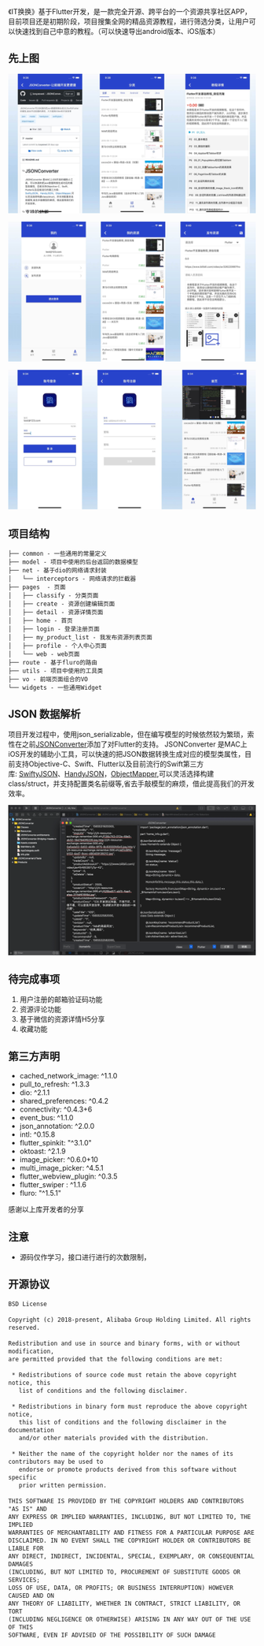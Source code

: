 《IT换换》基于Flutter开发，是一款完全开源、跨平台的一个资源共享社区APP，目前项目还是初期阶段，项目搜集全网的精品资源教程，进行筛选分类，让用户可以快速找到自己中意的教程。（可以快速导出android版本、iOS版本）

## 先上图
![1.png](screenshots/1.jpg)

![2.png](screenshots/2.jpg)

![3.png](screenshots/3.jpg)

## 项目结构
```
├── common - 一些通用的常量定义
├── model - 项目中使用的后台返回的数据模型
├── net - 基于dio的网络请求封装
│   └── interceptors - 网络请求的拦截器
├── pages  - 页面
│   ├── classify - 分类页面
│   ├── create - 资源创建编辑页面
│   ├── detail - 资源详情页面
│   ├── home - 首页
│   ├── login - 登录注册页面
│   ├── my_product_list - 我发布资源列表页面
│   ├── profile - 个人中心页面
│   └── web - web页面
├── route - 基于fluro的路由
├── utils - 项目中使用的工具类
├── vo - 前端页面组合的VO
└── widgets - 一些通用Widget
```

## JSON 数据解析
项目开发过程中，使用json_serializable，但在编写模型的时候依然较为繁琐，索性在之前[JSONConverter](https://github.com/iosyaowei/JSONConverter)添加了对Flutter的支持。
JSONConverter 是MAC上iOS开发的辅助小工具，可以快速的把JSON数据转换生成对应的模型类属性，目前支持Objective-C、Swift、Flutter以及目前流行的Swift第三方库: [SwiftyJSON](https://github.com/SwiftyJSON/SwiftyJSON)、[HandyJSON](https://github.com/alibaba/HandyJSON)，[ObjectMapper](https://github.com/Hearst-DD/ObjectMapper),可以灵活选择构建class/struct，并支持配置类名前缀等,省去手敲模型的麻烦，借此提高我们的开发效率。

![4.png](screenshots/4.png)

## 待完成事项
1. 用户注册的邮箱验证码功能
2. 资源评论功能
3. 基于微信的资源详情H5分享
4. 收藏功能

## 第三方声明
*  cached_network_image: ^1.1.0
*  pull_to_refresh: ^1.3.3
*  dio: ^2.1.1
*  shared_preferences: ^0.4.2
*  connectivity: ^0.4.3+6
*  event_bus: ^1.1.0
*  json_annotation: ^2.0.0
*  intl: ^0.15.8
*  flutter_spinkit: "^3.1.0"
*  oktoast: ^2.1.9
*  image_picker: ^0.6.0+10
*  multi_image_picker: ^4.5.1
*  flutter_webview_plugin: ^0.3.5
*  flutter_swiper : ^1.1.6
*  fluro: "^1.5.1"

感谢以上库开发者的分享
## 注意
* 源码仅作学习，接口进行进行的次数限制，
## 开源协议
```
BSD License

Copyright (c) 2018-present, Alibaba Group Holding Limited. All rights reserved.

Redistribution and use in source and binary forms, with or without modification,
are permitted provided that the following conditions are met:

 * Redistributions of source code must retain the above copyright notice, this
   list of conditions and the following disclaimer.

 * Redistributions in binary form must reproduce the above copyright notice,
   this list of conditions and the following disclaimer in the documentation
   and/or other materials provided with the distribution.

 * Neither the name of the copyright holder nor the names of its contributors may be used to
   endorse or promote products derived from this software without specific
   prior written permission.

THIS SOFTWARE IS PROVIDED BY THE COPYRIGHT HOLDERS AND CONTRIBUTORS "AS IS" AND
ANY EXPRESS OR IMPLIED WARRANTIES, INCLUDING, BUT NOT LIMITED TO, THE IMPLIED
WARRANTIES OF MERCHANTABILITY AND FITNESS FOR A PARTICULAR PURPOSE ARE
DISCLAIMED. IN NO EVENT SHALL THE COPYRIGHT HOLDER OR CONTRIBUTORS BE LIABLE FOR
ANY DIRECT, INDIRECT, INCIDENTAL, SPECIAL, EXEMPLARY, OR CONSEQUENTIAL DAMAGES
(INCLUDING, BUT NOT LIMITED TO, PROCUREMENT OF SUBSTITUTE GOODS OR SERVICES;
LOSS OF USE, DATA, OR PROFITS; OR BUSINESS INTERRUPTION) HOWEVER CAUSED AND ON
ANY THEORY OF LIABILITY, WHETHER IN CONTRACT, STRICT LIABILITY, OR TORT
(INCLUDING NEGLIGENCE OR OTHERWISE) ARISING IN ANY WAY OUT OF THE USE OF THIS
SOFTWARE, EVEN IF ADVISED OF THE POSSIBILITY OF SUCH DAMAGE
```
